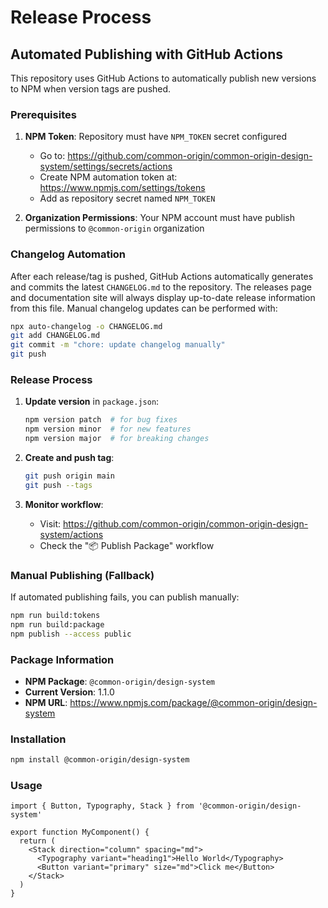 # Release Process

## Automated Publishing with GitHub Actions

This repository uses GitHub Actions to automatically publish new versions to NPM when version tags are pushed.

### Prerequisites

1. **NPM Token**: Repository must have `NPM_TOKEN` secret configured
   - Go to: https://github.com/common-origin/common-origin-design-system/settings/secrets/actions
   - Create NPM automation token at: https://www.npmjs.com/settings/tokens
   - Add as repository secret named `NPM_TOKEN`

2. **Organization Permissions**: Your NPM account must have publish permissions to `@common-origin` organization


### Changelog Automation

After each release/tag is pushed, GitHub Actions automatically generates and commits the latest `CHANGELOG.md` to the repository. The releases page and documentation site will always display up-to-date release information from this file. Manual changelog updates can be performed with:

```bash
npx auto-changelog -o CHANGELOG.md
git add CHANGELOG.md
git commit -m "chore: update changelog manually"
git push
```

### Release Process

1. **Update version** in `package.json`:
   ```bash
   npm version patch  # for bug fixes
   npm version minor  # for new features
   npm version major  # for breaking changes
   ```

2. **Create and push tag**:
   ```bash
   git push origin main
   git push --tags
   ```

3. **Monitor workflow**:
   - Visit: https://github.com/common-origin/common-origin-design-system/actions
   - Check the "📦 Publish Package" workflow

### Manual Publishing (Fallback)

If automated publishing fails, you can publish manually:

```bash
npm run build:tokens
npm run build:package
npm publish --access public
```

### Package Information

- **NPM Package**: `@common-origin/design-system`
- **Current Version**: 1.1.0
- **NPM URL**: https://www.npmjs.com/package/@common-origin/design-system

### Installation

```bash
npm install @common-origin/design-system
```

### Usage

```tsx
import { Button, Typography, Stack } from '@common-origin/design-system'

export function MyComponent() {
  return (
    <Stack direction="column" spacing="md">
      <Typography variant="heading1">Hello World</Typography>
      <Button variant="primary" size="md">Click me</Button>
    </Stack>
  )
}
```